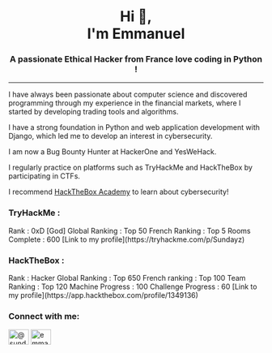 <h1 align="center">Hi 👋, <br>I'm Emmanuel</h1>
<h3 align="center">A passionate Ethical Hacker from France love coding in Python !</h3>

---

I have always been passionate about computer science and discovered programming through my experience in the financial markets, where I started by developing trading tools and algorithms.

I have a strong foundation in Python and web application development with Django, which led me to develop an interest in cybersecurity.

I am now a Bug Bounty Hunter at HackerOne and YesWeHack.

I regularly practice on platforms such as TryHackMe and HackTheBox by participating in CTFs.

I recommend [HackTheBox Academy](https://referral.hackthebox.com/mzw44UJ) to learn about cybersecurity!

<h3 align="left">TryHackMe :</h3> 
Rank : 0xD [God]  
Global Ranking  : Top 50  
French Ranking : Top 5  
Rooms Complete : 600  
 [Link to my profile](https://tryhackme.com/p/Sundayz)  

<h3 align="left">HackTheBox :</h3> 
Rank : Hacker  
Global Ranking : Top 650  
French ranking : Top 100  
Team Ranking : Top 120  
Machine Progress : 100  
Challenge Progress : 60  
 [Link to my profile](https://app.hackthebox.com/profile/1349136)  


<h3 align="left">Connect with me:</h3>
<p align="left">
<a href="https://twitter.com/@_sundayz" target="blank"><img align="center" src="https://raw.githubusercontent.com/rahuldkjain/github-profile-readme-generator/master/src/images/icons/Social/twitter.svg" alt="@sundayz__" height="30" width="40" /></a>
<a href="https://linkedin.com/in/emmanuel-devienne" target="blank"><img align="center" src="https://raw.githubusercontent.com/rahuldkjain/github-profile-readme-generator/master/src/images/icons/Social/linked-in-alt.svg" alt="emmanuel devienne" height="30" width="40" /></a>
</p>
 

